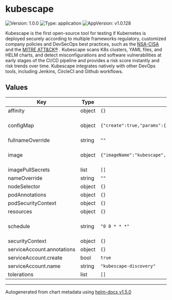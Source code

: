 # kubescape

![Version: 1.0.0](https://img.shields.io/badge/Version-1.0.0-informational?style=flat-square) ![Type: application](https://img.shields.io/badge/Type-application-informational?style=flat-square) ![AppVersion: v1.0.128](https://img.shields.io/badge/AppVersion-v1.0.128-informational?style=flat-square)

Kubescape is the first open-source tool for testing if Kubernetes is deployed securely according to multiple frameworks regulatory, customized company policies and DevSecOps best practices, such as the  [NSA-CISA](https://www.armosec.io/blog/kubernetes-hardening-guidance-summary-by-armo) and the [MITRE ATT&CK®](https://www.microsoft.com/security/blog/2021/03/23/secure-containerized-environments-with-updated-threat-matrix-for-kubernetes/) . Kubescape scans K8s clusters, YAML files, and HELM charts, and detect misconfigurations and software vulnerabilities at early stages of the CI/CD pipeline and provides a risk score instantly and risk trends over time. Kubescape integrates natively with other DevOps tools, including Jenkins, CircleCI and Github workflows.

## Values

| Key | Type | Default | Description |
|-----|------|---------|-------------|
| affinity | object | `{}` |  |
| configMap | object | `{"create":true,"params":{"clusterName":"<MyK8sClusterName>","customerGUID":"<MyGUID>,"}}` | ARMO customer information |
| fullnameOverride | string | `""` |  |
| image | object | `{"imageName":"kubescape","pullPolicy":"IfNotPresent","repository":"quay.io/armosec","tag":"latest"}` | Image and version to deploy |
| imagePullSecrets | list | `[]` |  |
| nameOverride | string | `""` |  |
| nodeSelector | object | `{}` |  |
| podAnnotations | object | `{}` |  |
| podSecurityContext | object | `{}` |  |
| resources | object | `{}` |  |
| schedule | string | `"0 0 * * *"` | Frequency of running the scan |
| securityContext | object | `{}` |  |
| serviceAccount.annotations | object | `{}` |  |
| serviceAccount.create | bool | `true` |  |
| serviceAccount.name | string | `"kubescape-discovery"` |  |
| tolerations | list | `[]` |  |

----------------------------------------------
Autogenerated from chart metadata using [helm-docs v1.5.0](https://github.com/norwoodj/helm-docs/releases/v1.5.0)

